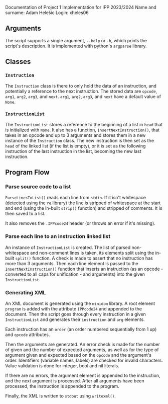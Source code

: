 Documentation of Project 1 Implementation for IPP 2023/2024
Name and surname: Adam Helešic
Login: xheles06

## Arguments
The script supports a single argument, `--help` or `-h`, which prints the script's description. It is implemented with python's `argparse` library.

## Classes
### `Instruction`
The `Instruction` class is there to only hold the data of an instruction, and potentially a reference to the next instruction. The stored data are `opcode`, `arg1`, `arg2`, `arg3`, and `next`. `arg1`, `arg2`, `arg3`, and `next` have a default value of `None`.

### `InstructionList`
The `InstructionList` stores a reference to the beginning of a list in `head` that is initialized with `None`. It also has a function, `InsertNextInstruction()`, that takes in an opcode and up to 3 arguments and stores them in a new instance of the `Instruction` class. The new instruction is then set as the `head` of the linked list (if the list is empty), or it is set as the following instruction of the last instruction in the list, becoming the new last instruction.

## Program Flow
### Parse source code to a list
`ParseLinesToList()` reads each line from `stdin`. If it isn't whitespace (detected using the `re` library) the line is stripped of whitespace at the start and end (using the in-built `strip()` function) and stripped of comments. It is then saved to a list.

It also removes the `.IPPcode24` header (or throws an error if it's missing).

### Parse each line to an instruction linked list
An instance of `InstructionList` is created. The list of parsed non-whitespace and non-comment lines is taken, its elements split using the in-built `split()` function. A check is made to assert that no instruction has more than 3 arguments. Then each line element is passed to the `InsertNextInstruction()` function that inserts an instruction (as an opcode - converted to all caps for unification - and arguments) into the given `InstructionList`.

### Generating XML
An XML document is generated using the `minidom` library. A root element `program` is added with the attribute `IPPcode24` and appended to the document. Then the script goes through every instruction in a given `InstructionList` and generates their `instruction` and `arg` elements.

Each instruction has an `order` (an order numbered sequentially from 1 up) and `opcode` attributes.

Then the arguments are generated. An error check is made for the number of given and the number of expected arguments, as well as for the type of argument given and expected based on the `opcode` and the argument's order. Identifiers (variable names, labels) are checked for invalid characters. Value validation is done for integer, bool and nil literals.

If there are no errors, the argument element is appended to the instruction, and the next argument is processed. After all arguments have been processed, the instruction is appended to the program.

Finally, the XML is written to `stdout` using `writexml()`.
